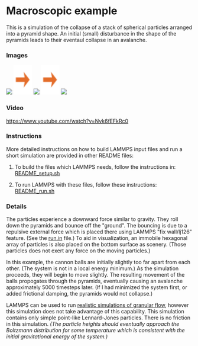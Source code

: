 Macroscopic example
===========================
This is a simulation of the collapse of a stack of spherical particles arranged into a pyramid shape.  An initial (small) disturbance in the shape of the pyramids leads to their eventaul collapse in an avalanche.


### Images

<img src="images/pyramids_vs_gravity_t=04800steps_LR.jpg" width=300> <img src="images/rightarrow.svg" height=80> <img src="images/pyramids_vs_gravity_t=12200steps_LR.jpg" width=300> <img src="images/rightarrow.svg" height=80> <img src="images/pyramids_vs_gravity_t=33000steps_LR.jpg" width=300>


### Video

https://www.youtube.com/watch?v=Nvk6fEFkRc0


### Instructions

More detailed instructions on how to build LAMMPS input files and run a short simulation are provided in other README files:

1) To build the files which LAMMPS needs, follow the instructions in:
[README_setup.sh](README_setup.sh)

2) To run LAMMPS with these files, follow these instructions:
[README_run.sh](README_run.sh)


### Details

The particles experience a downward force similar to gravity.  They roll down the pyramids and bounce off the "ground". The bouncing is due to a repulsive external force which is placed there using LAMMPS "fix wall/lj126" feature.  (See the [run.in](run.in) file.)  To aid in visualization, an immobile hexagonal array of particles is also placed on the bottom surface as scenery.  (Those particles does not exert any force on the moving particles.)

In this example, the cannon balls are initially slightly too far apart from each other.  (The system is not in a local energy minimum.)  As the simulation proceeds, they will begin to move slightly.  The resulting movement of the balls propogates through the pyramids, eventually causing an avalanche approximately 5000 timesteps later.  (If I had minimized the system first, or added frictional damping, the pyramids would not collapse.)

LAMMPS can be used to run [realistic simulations of granular flow](https://lammps.sandia.gov/doc/Howto_granular.html), however this simulation does not take advantage of this capability.  This simulation contains only simple point-like Lennard-Jones particles.  There is no friction in this simulation.  *(The particle heights should eventually approach the Boltzmann distribution for some temperature which is consistent with the initial gravitational energy of the system.)*
